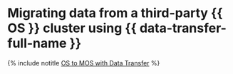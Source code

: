 # Migrating data from a third-party {{ OS }} cluster using {{ data-transfer-full-name }}

{% include notitle [OS to MOS with Data Transfer](../../_tutorials/dataplatform/datatransfer/os-mos.md) %}
